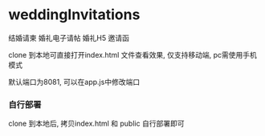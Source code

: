 # weddingInvitations
结婚请柬 婚礼电子请帖 婚礼H5 邀请函

clone 到本地可直接打开index.html 文件查看效果, 仅支持移动端, pc需使用手机模式

默认端口为8081, 可以在app.js中修改端口

### 自行部署
clone 到本地后, 拷贝index.html 和 public 自行部署即可
